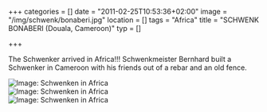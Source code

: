 +++
categories = []
date = "2011-02-25T10:53:36+02:00"
image = "/img/schwenk/bonaberi.jpg"
location = []
tags = "Africa"
title = "SCHWENK BONABERI (Douala, Cameroon)"
typ = []

+++

The Schwenker arrived in Africa!!! Schwenkmeister Bernhard built a Schwenker in Cameroon with his friends out of a rebar and an old fence.

![Image: Schwenken in Africa](/img/schwenk/bonaberi1.jpg "Schwenken in Africa")   
![Image: Schwenken in Africa](/img/schwenk/bonaberi2.jpg "Schwenken in Africa")   
![Image: Schwenken in Africa](/img/schwenk/bonaberi3.jpg "Schwenken in Africa")
